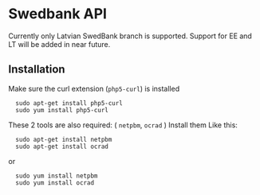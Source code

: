 # Swedbank API
Currently only Latvian SwedBank branch is supported. 
Support for EE and LT will be added in near future.

Installation
-------------

Make sure the curl extension (`php5-curl`) is installed

      sudo apt-get install php5-curl
      sudo yum install php5-curl


These 2 tools are also required: ( `netpbm`, `ocrad` )
Install them Like this:

      sudo apt-get install netpbm
      sudo apt-get install ocrad

or

      sudo yum install netpbm
      sudo yum install ocrad

